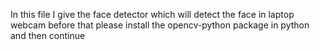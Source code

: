 In this file I give the face detector which will detect the face in laptop webcam
before that please install the opencv-python package in python and then continue 
